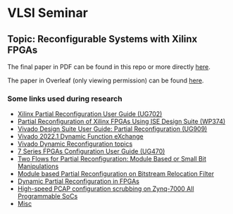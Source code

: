 # VLSI Seminar

## Topic: Reconfigurable Systems with Xilinx FPGAs

The final paper in PDF can be found in this repo or more directly [here](https://github.com/Awripedes/VLSI-Seminar/blob/main/VLSI_Design_Reconfigurable_Systems_with_Xilinx_FPGAs.pdf).

The paper in Overleaf (only viewing permission) can be found [here](https://www.overleaf.com/read/fmfjypzytrtp).

### Some links used during research
- [Xilinx Partial Reconfiguration User Guide (UG702)](https://www.xilinx.com/content/dam/xilinx/support/documents/sw_manuals/xilinx14_5/ug702.pdf)
- [Partial Reconfiguration of Xilinx FPGAs Using ISE Design Suite (WP374)](https://www.xilinx.com/content/dam/xilinx/support/documents/white_papers/wp374_Partial_Reconfig_Xilinx_FPGAs.pdf)
- [Vivado Design Suite User Guide: Partial Reconfiguration (UG909)](https://docs.xilinx.com/v/u/2018.1-English/ug909-vivado-partial-reconfiguration)
- [Vivado 2022.1 Dynamic Function eXchange](https://www.xilinx.com/support/documentation-navigation/design-hubs/dh0017-vivado-partial-reconfiguration-hub.html)
- [Vivado Dynamic Reconfiguration topics](https://docs.xilinx.com/r/en-US/ug909-vivado-partial-reconfiguration/Dynamic-Reconfiguration-Using-the-DRP)
- [7 Series FPGAs Configuration User Guide (UG470)](https://docs.xilinx.com/v/u/en-US/ug470_7Series_Config)
- [Two Flows for Partial Reconfiguration: Module Based or Small Bit Manipulations](https://uweb.engr.arizona.edu/~ece506/readings/project-reading/1-partial-reconfiguration/Module%20Based%20Partial%20Reconfiguration%20Xilinx.pdf)
- [Module based Partial Reconfiguration on Bitstream Relocation Filter](https://research.ijcaonline.org/volume66/number10/pxc3886083.pdf)
- [Dynamic Partial Reconfiguration in FPGAs](https://ieeexplore.ieee.org/abstract/document/5369525)
- [High-speed PCAP configuration scrubbing on Zynq-7000 All Programmable SoCs](https://ieeexplore.ieee.org/document/7577301)
- [Misc](https://github.com/Awripedes/VLSI-Seminar/tree/main/ResourcesFromMunoz)
